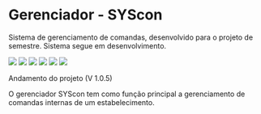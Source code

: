 # Gerenciador - SYScon

Sistema de gerenciamento de comandas, desenvolvido para o projeto de semestre. Sistema segue em desenvolvimento.

![](https://img.shields.io/github/stars/pandao/editor.md.svg) ![](https://img.shields.io/github/forks/pandao/editor.md.svg) ![](https://img.shields.io/github/tag/pandao/editor.md.svg) ![](https://img.shields.io/github/release/pandao/editor.md.svg) ![](https://img.shields.io/github/issues/pandao/editor.md.svg) ![](https://img.shields.io/bower/v/editor.md.svg)

Andamento do projeto (V 1.0.5)

O gerenciador SYScon tem como função principal a gerenciamento de comandas internas de um estabelecimento.

